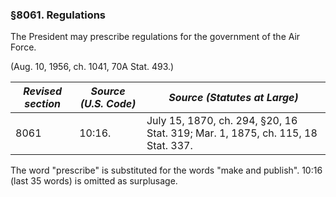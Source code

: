 ### §8061. Regulations ###

The President may prescribe regulations for the government of the Air Force.

(Aug. 10, 1956, ch. 1041, 70A Stat. 493.)

|*Revised section*|*Source (U.S. Code)*|                         *Source (Statutes at Large)*                          |
|-----------------|--------------------|-------------------------------------------------------------------------------|
|      8061       |       10:16.       |July 15, 1870, ch. 294, §20, 16 Stat. 319; Mar. 1, 1875, ch. 115, 18 Stat. 337.|

The word "prescribe" is substituted for the words "make and publish". 10:16 (last 35 words) is omitted as surplusage.